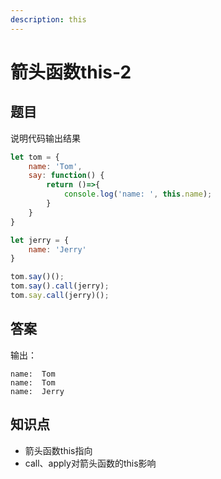 ```yaml
---
description: this
---
```


# 箭头函数this-2

## 题目

说明代码输出结果

```javascript
let tom = {
    name: 'Tom',
    say: function() {
        return ()=>{
            console.log('name: ', this.name);
        }
    }
}

let jerry = {
    name: 'Jerry'
}

tom.say()();
tom.say().call(jerry);
tom.say.call(jerry)();
```

## 答案

输出：

```
name:  Tom
name:  Tom
name:  Jerry
```



## 知识点

* 箭头函数this指向
* call、apply对箭头函数的this影响

